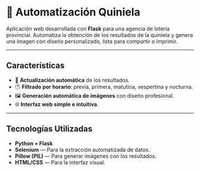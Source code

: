 # 🧾 Automatización Quiniela

Aplicación web desarrollada con **Flask** para una agencia de lotería provincial. Automatiza la obtención de los resultados de la quiniela y genera una imagen con diseño personalizado, lista para compartir o imprimir.

---

##  Características

- 🔄 **Actualización automática** de los resultados.
- 🕐 **Filtrado por horario**: previa, primera, matutina, vespertina y nocturna.
- 🖼️ **Generación automática de imágenes** con diseño profesional.
- 🌐 **Interfaz web simple e intuitiva**.

---

##  Tecnologías Utilizadas

- **Python + Flask**
- **Selenium** — Para la extracción automatizada de datos.
- **Pillow (PIL)** — Para generar imágenes con los resultados.
- **HTML/CSS** — Para la interfaz visual.
